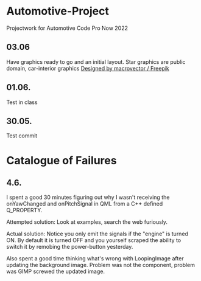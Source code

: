 # Automotive-Project
Projectwork for Automotive Code Pro Now 2022

## 03.06

Have graphics ready to go and an initial layout. Star graphics are public domain, car-interior graphics <a href="http://www.freepik.com">Designed by macrovector / Freepik</a>

## 01.06.
Test in class

## 30.05.
Test commit

# Catalogue of Failures

## 4.6.

I spent a good 30 minutes figuring out why I wasn't receiving the onYawChanged and onPitchSignal in QML from a C++ defined Q_PROPERTY.

Attempted solution: Look at examples, search the web furiously.

Actual solution: Notice you only emit the signals if the "engine" is turned ON. By default it is turned OFF and you yourself scraped the ability to switch it by remobing the power-button yesterday.

Also spent a good time thinking what's wrong with LoopingImage after updating the background image. Problem was not the component, problem was GIMP screwed the updated image.

